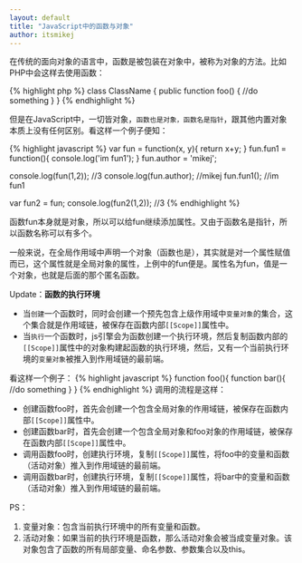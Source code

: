 ```yaml
---
layout: default
title: "JavaScript中的函数与对象"
author: itsmikej
---
```


在传统的面向对象的语言中，函数是被包装在对象中，被称为对象的方法。比如PHP中会这样去使用函数：

{% highlight php %}
class ClassName
{
	public function foo()
	{
		//do something
	}
}
{% endhighlight %}

但是在JavaScript中，一切皆对象，`函数也是对象，函数名是指针`，跟其他内置对象本质上没有任何区别。看这样一个例子便知：

{% highlight javascript %}
var fun = function(x, y){
	return x+y;
}
fun.fun1 = function(){
    console.log('im fun1');
}
fun.author = 'mikej';

console.log(fun(1,2));		//3
console.log(fun.author);	//mikej
fun.fun1();		//im fun1

var fun2 = fun;
console.log(fun2(1,2));		//3
{% endhighlight %}

函数fun本身就是对象，所以可以给fun继续添加属性。又由于函数名是指针，所以函数名称可以有多个。

一般来说，在全局作用域中声明一个对象（函数也是），其实就是对一个属性赋值而已，这个属性就是全局对象的属性，上例中的fun便是。属性名为fun，值是一个对象，也就是后面的那个匿名函数。

Update：**函数的执行环境**

+ 当`创建`一个函数时，同时会创建一个预先包含上级作用域中`变量对象`的集合，这个集合就是作用域链，被保存在函数内部`[[Scope]]`属性中。
+ 当`执行`一个函数时，js引擎会为函数创建一个执行环境，然后复制函数内部的`[[Scope]]`属性中的对象构建起函数的执行环境，然后，又有一个当前执行环境的`变量对象`被推入到作用域链的最前端。

看这样一个例子：
{% highlight javascript %}
function foo(){
	function bar(){
		//do something
	}
}
{% endhighlight %}
调用的流程是这样：

+ 创建函数foo时，首先会创建一个包含全局对象的作用域链，被保存在函数内部`[[Scope]]`属性中。
+ 创建函数bar时，首先会创建一个包含全局对象和foo对象的作用域链，被保存在函数内部`[[Scope]]`属性中。
+ 调用函数foo时，创建执行环境，复制`[[Scope]]`属性，将foo中的变量和函数（活动对象）推入到作用域链的最前端。
+ 调用函数bar时，创建执行环境，复制`[[Scope]]`属性，将bar中的变量和函数（活动对象）推入到作用域链的最前端。

PS：

1. 变量对象：包含当前执行环境中的所有变量和函数。
2. 活动对象：如果当前的执行环境是函数，那么活动对象会被当成变量对象。该对象包含了函数的所有局部变量、命名参数、参数集合以及this。

